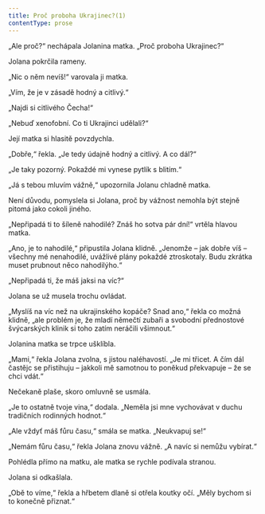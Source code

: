 ```yaml
---
title: Proč proboha Ukrajinec?(1)
contentType: prose
---
```


„Ale proč?“ nechápala Jolanina matka. „Proč proboha Ukrajinec?“

  

Jolana pokrčila rameny.

„Nic o něm nevíš!“ varovala ji matka.

„Vím, že je v zásadě hodný a citlivý.“

„Najdi si citlivého Čecha!“

„Nebuď xenofobní. Co ti Ukrajinci udělali?“

Její matka si hlasitě povzdychla.

„Dobře,“ řekla. „Je tedy údajně hodný a citlivý. A co dál?“

„Je taky pozorný. Pokaždé mi vynese pytlík s blitím.“

„Já s tebou mluvím vážně,“ upozornila Jolanu chladně matka.

Není důvodu, pomyslela si Jolana, proč by vážnost nemohla být stejně pitomá jako cokoli jiného.

„Nepřipadá ti to šíleně nahodilé? Znáš ho sotva pár dní!“ vrtěla hlavou matka.

„Ano, je to nahodilé,“ připustila Jolana klidně. „Jenomže – jak dobře víš – všechny mé nenahodilé, uvážlivé plány pokaždé ztroskotaly. Budu zkrátka muset prubnout něco nahodilýho.“

„Nepřipadá ti, že máš jaksi na víc?“

Jolana se už musela trochu ovládat.

„Myslíš na víc než na ukrajinského kopáče? Snad ano,“ řekla co možná klidně, „ale problém je, že mladí němečtí zubaři a svobodní přednostové švýcarských klinik si toho zatím neráčili všimnout.“

Jolanina matka se trpce ušklíbla.

„Mami,“ řekla Jolana zvolna, s jistou naléhavostí. „Je mi třicet. A čím dál častějc se přistihuju – jakkoli mě samotnou to poněkud překvapuje – že se chci vdát.“

Nečekaně plaše, skoro omluvně se usmála.

„Je to ostatně tvoje vina,“ dodala. „Neměla jsi mne vychovávat v duchu tradičních rodinných hodnot.“

„Ale vždyť máš fůru času,“ smála se matka. „Neukvapuj se!“

„Nemám fůru času,“ řekla Jolana znovu vážně. „A navíc si nemůžu vybírat.“

Pohlédla přímo na matku, ale matka se rychle podívala stranou.

Jolana si odkašlala.

„Obě to víme,“ řekla a hřbetem dlaně si otřela koutky očí. „Měly bychom si to konečně přiznat.“
